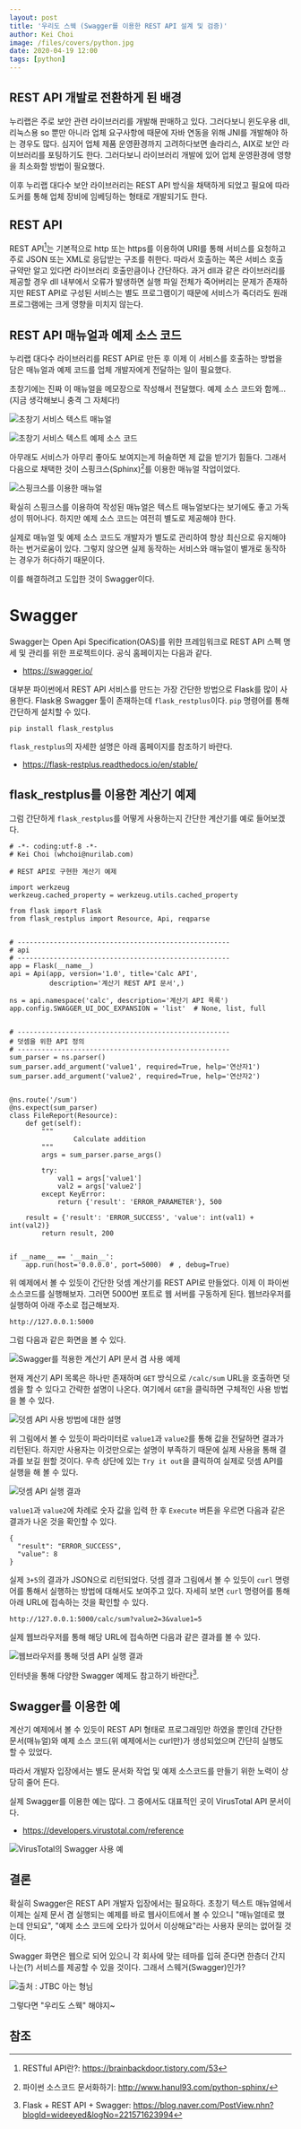 ```yaml
---
layout: post
title: '우리도 스웩 (Swagger를 이용한 REST API 설계 및 검증)'
author: Kei Choi
image: /files/covers/python.jpg
date: 2020-04-19 12:00
tags: [python]
---
```


## REST API 개발로 전환하게 된 배경

누리랩은 주로 보안 관련 라이브러리를 개발해 판매하고 있다. 그러다보니 윈도우용 dll, 리눅스용 so 뿐만 아니라 업체 요구사항에 때문에 자바 연동을 위해 JNI를 개발해야 하는 경우도 많다. 심지어 업체 제품 운영환경까지 고려하다보면 솔라리스, AIX로 보안 라이브러리를 포팅하기도 한다. 그러다보니 라이브러리 개발에 있어 업체 운영환경에 영향을 최소화할 방법이 필요했다.

이후 누리랩 대다수 보안 라이브러리는 REST API 방식을 채택하게 되었고 필요에 따라 도커를 통해 업체 장비에 임베딩하는 형태로 개발되기도 한다.

## REST API

REST API[^1]는 기본적으로 http 또는 https를 이용하여 URI를 통해 서비스를 요청하고 주로 JSON 또는 XML로 응답받는 구조를 취한다. 따라서 호출하는 쪽은 서비스 호출 규약만 알고 있다면 라이브러리 호출만큼이나 간단하다. 과거 dll과 같은 라이브러리를 제공할 경우 dll 내부에서 오류가 발생하면 실행 파일 전체가 죽어버리는 문제가 존재하지만 REST API로 구성된 서비스는 별도 프로그램이기 때문에 서비스가 죽더라도 원래 프로그램에는 크게 영향을 미치지 않는다. 

## REST API 매뉴얼과 예제 소스 코드

누리랩 대다수 라이브러리를 REST API로 만든 후 이제 이 서비스를 호출하는 방법을 담은 매뉴얼과 예제 코드를 업체 개발자에게 전달하는 일이 필요했다.

초창기에는 진짜 이 매뉴얼을 메모장으로 작성해서 전달했다. 예제 소스 코드와 함께... (지금 생각해보니 충격 그 자체다!)

![초창기 서비스 텍스트 매뉴얼](/files/swagger_1.png)

![초창기 서비스 텍스트 예제 소스 코드](/files/swagger_2.png)

아무래도 서비스가 아무리 좋아도 보여지는게 허술하면 제 값을 받기가 힘들다. 그래서 다음으로 채택한 것이 스핑크스(Sphinx)[^2]를 이용한 매뉴얼 작업이었다.

![스핑크스를 이용한 매뉴얼](/files/swagger_3.png)

확실히 스핑크스를 이용하여 작성된 매뉴얼은 텍스트 매뉴얼보다는 보기에도 좋고 가독성이 뛰어나다. 하지만 예제 소스 코드는 여전히 별도로 제공해야 한다.

실제로 매뉴얼 및 예제 소스 코드도 개발자가 별도로 관리하여 항상 최신으로 유지해야하는 번거로움이 있다. 그렇지 않으면 실제 동작하는 서비스와 매뉴얼이 별개로 동작하는 경우가 허다하기 때문이다.

이를 해결하려고 도입한 것이 Swagger이다.

# Swagger

Swagger는 Open Api Specification(OAS)를 위한 프레임워크로 REST API 스펙 명세 및 관리를 위한 프로젝트이다. 공식 홈페이지는 다음과 같다.

- <https://swagger.io/>

대부분 파이썬에서 REST API 서비스를 만드는 가장 간단한 방법으로 Flask를 많이 사용한다. Flask용 Swagger 툴이 존재하는데 ```flask_restplus```이다. ```pip``` 명령어를 통해 간단하게 설치할 수 있다.

```
pip install flask_restplus
```

```flask_restplus```의 자세한 설명은 아래 홈페이지를 참조하기 바란다.

- <https://flask-restplus.readthedocs.io/en/stable/>

## flask_restplus를 이용한 계산기 예제

그럼 간단하게 ```flask_restplus```를 어떻게 사용하는지 간단한 계산기를 예로 들어보겠다.

```
# -*- coding:utf-8 -*-
# Kei Choi (whchoi@nurilab.com)

# REST API로 구현한 계산기 예제

import werkzeug
werkzeug.cached_property = werkzeug.utils.cached_property

from flask import Flask
from flask_restplus import Resource, Api, reqparse


# -----------------------------------------------------
# api
# -----------------------------------------------------
app = Flask(__name__)
api = Api(app, version='1.0', title='Calc API',
          description='계산기 REST API 문서',)

ns = api.namespace('calc', description='계산기 API 목록')
app.config.SWAGGER_UI_DOC_EXPANSION = 'list'  # None, list, full


# -----------------------------------------------------
# 덧셈을 위한 API 정의
# -----------------------------------------------------
sum_parser = ns.parser()
sum_parser.add_argument('value1', required=True, help='연산자1')
sum_parser.add_argument('value2', required=True, help='연산자2')


@ns.route('/sum')
@ns.expect(sum_parser)
class FileReport(Resource):
    def get(self):
        """
                Calculate addition
        """
        args = sum_parser.parse_args()

        try:
            val1 = args['value1']
            val2 = args['value2']
        except KeyError:
            return {'result': 'ERROR_PARAMETER'}, 500

	result = {'result': 'ERROR_SUCCESS', 'value': int(val1) + int(val2)}
        return result, 200


if __name__ == '__main__':
    app.run(host='0.0.0.0', port=5000)  # , debug=True)
```

위 예제에서 볼 수 있듯이 간단한 덧셈 계산기를 REST API로 만들었다. 이제 이 파이썬 소스코드를 실행해보자. 그러면 5000번 포트로 웹 서버를 구동하게 된다. 웹브라우저를 실행하여 아래 주소로 접근해보자.

```
http://127.0.0.1:5000
```

그럼 다음과 같은 화면을 볼 수 있다.

![Swagger를 적용한 계산기 API 문서 겸 사용 예제](/files/swagger_4.png)

현재 계산기 API 목록은 하나만 존재하며 ```GET``` 방식으로 ```/calc/sum``` URL을 호출하면 덧셈을 할 수 있다고 간략한 설명이 나온다. 여기에서 ```GET```을 클릭하면 구체적인 사용 방법을 볼 수 있다.

![덧셈 API 사용 방법에 대한 설명](/files/swagger_5.png)

위 그림에서 볼 수 있듯이 파라미터로 ```value1```과 ```value2```를 통해 값을 전달하면 결과가 리턴된다. 하지만 사용자는 이것만으로는 설명이 부족하기 때문에 실제 사용을 통해 결과를 보길 원할 것이다. 우측 상단에 있는 ```Try it out```을 클릭하여 실제로 덧셈 API를 실행을 해 볼 수 있다.  

![덧셈 API 실행 결과](/files/swagger_6.png)

```value1```과 ```value2```에 차례로 숫자 값을 입력 한 후 ```Execute``` 버튼을 우르면 다음과 같은 결과가 나온 것을 확인할 수 있다.

```
{
  "result": "ERROR_SUCCESS",
  "value": 8
}
```

실제 ```3+5```의 결과가 JSON으로 리턴되었다. 덧셈 결과 그림에서 볼 수 있듯이 ```curl``` 명령어를 통해서 실행하는 방법에 대해서도 보여주고 있다. 자세히 보면 ```curl``` 명령어를 통해 아래 URL에 접속하는 것을 확인할 수 있다.

```
http://127.0.0.1:5000/calc/sum?value2=3&value1=5
```

실제 웹브라우저를 통해 해당 URL에 접속하면 다음과 같은 결과를 볼 수 있다.

![웹브라우저를 통해 덧셈 API 실행 결과](/files/swagger_7.png)

인터넷을 통해 다양한 Swagger 예제도 참고하기 바란다[^3].

## Swagger를 이용한 예

계산기 예제에서 볼 수 있듯이 REST API 형태로 프로그래밍만 하였을 뿐인데 간단한 문서(매뉴얼)와 예제 소스 코드(위 예제에서는 curl만)가 생성되었으며 간단히 실행도 할 수 있었다.

따라서 개발자 입장에서는 별도 문서화 작업 및 예제 소스코드를 만들기 위한 노력이 상당히 줄어 든다. 

실제 Swagger를 이용한 예는 많다. 그 중에서도 대표적인 곳이 VirusTotal API 문서이다.

- <https://developers.virustotal.com/reference>

![VirusTotal의 Swagger 사용 예](/files/swagger_8.png)


## 결론

확실히 Swagger은 REST API 개발자 입장에서는 필요하다. 초창기 텍스트 매뉴얼에서 이제는 실제 문서 겸 실행되는 예제를 바로 웹사이트에서 볼 수 있으니 "매뉴얼데로 했는데 안되요", "예제 소스 코드에 오타가 있어서 이상해요"라는 사용자 문의는 없어질 것이다.

Swagger 화면은 웹으로 되어 있으니 각 회사에 맞는 테마를 입혀 준다면 한층더 간지나는(?) 서비스를 제공할 수 있을 것이다. 그래서 스웨거(Swagger)인가?

![출처 : JTBC 아는 형님](/files/swagger_9.jpg)

그렇다면 "우리도 스웩" 해야지~

## 참조

[^1]: RESTful API란?: <https://brainbackdoor.tistory.com/53>
[^2]:  파이썬 소스코드 문서화하기: <http://www.hanul93.com/python-sphinx/>
[^3]: Flask + REST API + Swagger: <https://blog.naver.com/PostView.nhn?blogId=wideeyed&logNo=221571623994>